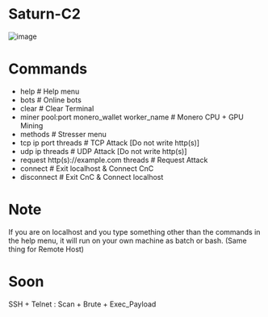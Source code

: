 # Saturn-C2

![image](https://user-images.githubusercontent.com/120246386/210374754-29334bd0-0bee-4483-bb7a-6ff000a2ff9f.png)

# Commands
* help # Help menu
* bots # Online bots
* clear # Clear Terminal
* miner pool:port monero_wallet worker_name # Monero CPU + GPU Mining
* methods # Stresser menu
* tcp ip port threads # TCP Attack [Do not write http(s)]
* udp ip threads # UDP Attack [Do not write http(s)]
* request http(s)://example.com threads # Request Attack
* connect # Exit localhost & Connect CnC
* disconnect # Exit CnC & Connect localhost

# Note
If you are on localhost and you type something other than the commands in the help menu, it will run on your own machine as batch or bash. (Same thing for Remote Host)

# Soon
SSH + Telnet : Scan + Brute + Exec_Payload

